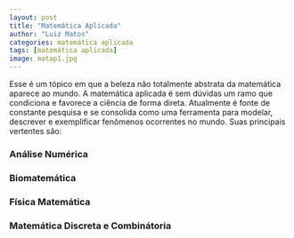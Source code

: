 ```yaml
---
layout: post
title: "Matemática Aplicada"
author: "Luiz Matos"
categories: matemática aplicada
tags: [matemática aplicada]
image: matap1.jpg
---
```


Esse é um tópico em que a beleza não totalmente abstrata da matemática aparece ao mundo. A matemática aplicada é sem dúvidas um ramo que condiciona e favorece a ciência de forma direta. Atualmente é fonte de constante pesquisa e se consolida como uma ferramenta para modelar, descrever e exemplificar fenômenos ocorrentes no mundo. Suas principais vertentes são: 

### Análise Numérica


### Biomatemática



### Física Matemática

### Matemática Discreta e Combinátoria

